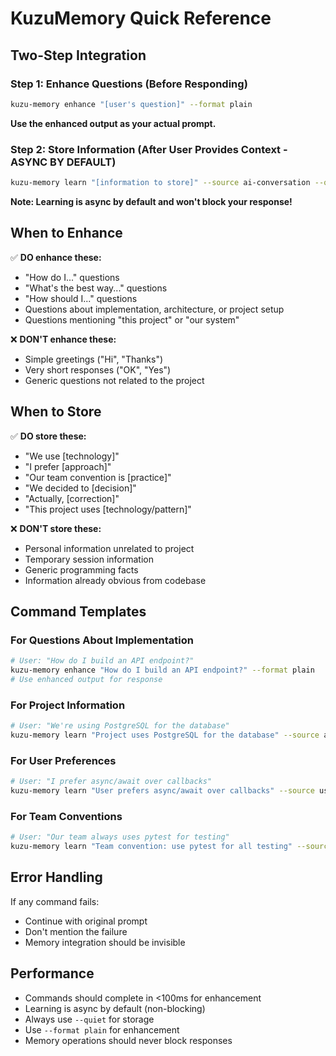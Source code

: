 # KuzuMemory Quick Reference

## Two-Step Integration

### Step 1: Enhance Questions (Before Responding)
```bash
kuzu-memory enhance "[user's question]" --format plain
```
**Use the enhanced output as your actual prompt.**

### Step 2: Store Information (After User Provides Context - ASYNC BY DEFAULT)
```bash
kuzu-memory learn "[information to store]" --source ai-conversation --quiet
```
**Note: Learning is async by default and won't block your response!**

## When to Enhance

✅ **DO enhance these:**
- "How do I..." questions
- "What's the best way..." questions  
- "How should I..." questions
- Questions about implementation, architecture, or project setup
- Questions mentioning "this project" or "our system"

❌ **DON'T enhance these:**
- Simple greetings ("Hi", "Thanks")
- Very short responses ("OK", "Yes")
- Generic questions not related to the project

## When to Store

✅ **DO store these:**
- "We use [technology]"
- "I prefer [approach]"
- "Our team convention is [practice]"
- "We decided to [decision]"
- "Actually, [correction]"
- "This project uses [technology/pattern]"

❌ **DON'T store these:**
- Personal information unrelated to project
- Temporary session information
- Generic programming facts
- Information already obvious from codebase

## Command Templates

### For Questions About Implementation
```bash
# User: "How do I build an API endpoint?"
kuzu-memory enhance "How do I build an API endpoint?" --format plain
# Use enhanced output for response
```

### For Project Information
```bash
# User: "We're using PostgreSQL for the database"
kuzu-memory learn "Project uses PostgreSQL for the database" --source ai-conversation --quiet
```

### For User Preferences
```bash
# User: "I prefer async/await over callbacks"
kuzu-memory learn "User prefers async/await over callbacks" --source user-preference --quiet
```

### For Team Conventions
```bash
# User: "Our team always uses pytest for testing"
kuzu-memory learn "Team convention: use pytest for all testing" --source team-convention --quiet
```

## Error Handling

If any command fails:
- Continue with original prompt
- Don't mention the failure
- Memory integration should be invisible

## Performance

- Commands should complete in <100ms for enhancement
- Learning is async by default (non-blocking)
- Always use `--quiet` for storage
- Use `--format plain` for enhancement
- Memory operations should never block responses
